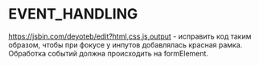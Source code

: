# EVENT_HANDLING

https://jsbin.com/deyoteb/edit?html,css,js,output - исправить код таким образом, чтобы при фокусе у инпутов добавлялась красная рамка.
 Обработка событий должна происходить на formElement.
